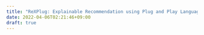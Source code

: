 ```yaml
---
title: "ReXPlug: Explainable Recommendation using Plug and Play Language Model"
date: 2022-04-06T02:21:46+09:00
draft: true
---
```


